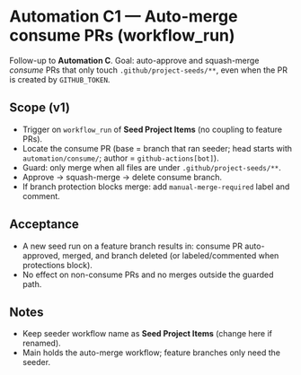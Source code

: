 <!--
title: "Automation C1 — Auto-merge consume PRs (workflow_run)"
labels: ["ci","github-admin","phase:phase-0"]
assignees: ["mfortin014"]
uid: "auto-gh-C1"
parent_uid: "auto-gh-epic"
type: "Chore"
status: "Todo"
priority: "P1"
target: "mvp-0.7.0"
area: "ci"
doc: "docs/policy/ci_minimal.md"
project: "test"
-->

# Automation C1 — Auto-merge consume PRs (workflow_run)

Follow-up to **Automation C**. Goal: auto-approve and squash-merge _consume_ PRs that only touch `.github/project-seeds/**`, even when the PR is created by `GITHUB_TOKEN`.

## Scope (v1)

- Trigger on `workflow_run` of **Seed Project Items** (no coupling to feature PRs).
- Locate the consume PR (base = branch that ran seeder; head starts with `automation/consume/`; author = `github-actions[bot]`).
- Guard: only merge when all files are under `.github/project-seeds/**`.
- Approve → squash-merge → delete consume branch.
- If branch protection blocks merge: add `manual-merge-required` label and comment.

## Acceptance

- A new seed run on a feature branch results in: consume PR auto-approved, merged, and branch deleted (or labeled/commented when protections block).
- No effect on non-consume PRs and no merges outside the guarded path.

## Notes

- Keep seeder workflow name as **Seed Project Items** (change here if renamed).
- Main holds the auto-merge workflow; feature branches only need the seeder.

<!-- seed-uid:auto-gh-C1 -->
